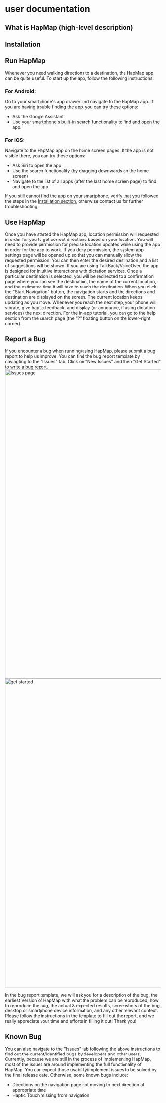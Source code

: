 # user documentation

## What is HapMap (high-level description)

## Installation

## Run HapMap

Whenever you need walking directions to a destination, the HapMap app can be quite useful. To start up the app, follow the following instructions:
### For Android:
Go to your smartphone's app drawer and navigate to the HapMap app. If you are having trouble finding the app, you can try these options:
- Ask the Google Assistant
- Use your smartphone's built-in search functionality to find and open the app.

### For iOS:
Navigate to the HapMap app on the home screen pages. If the app is not visible there, you can try these options:
- Ask Siri to open the app
- Use the search functionality (by dragging downwards on the home screen)
- Navigate to the list of all apps (after the last home screen page) to find and open the app.

If you still cannot find the app on your smartphone, verify that you followed the steps in the [Installation section](#Installation), otherwise contact us for further troubleshooting.


## Use HapMap

Once you have started the HapMap app, location permission will requested in order for you to get correct directions based on your location. You will need to provide permission for precise location updates while using the app in order for the app to work. If you deny permission, the system app settings page will be opened up so that you can manually allow the requested permission.
You can then enter the desired destination and a list of suggestions will be shown. If you are using TalkBack/VoiceOver, the app is designed for intuitive interactions with dictation services.
Once a particular destination is selected, you will be redirected to a confirmation page where you can see the destination, the name of the current location, and the estimated time it will take to reach the destination.
When you click the "Start Navigation" button, the navigation starts and the directions and destination are displayed on the screen. The current location keeps updating as you move.
Whenever you reach the next step, your phone will vibrate, give haptic feedback, and display (or announce, if using dictation services) the next direction.
For the in-app tutorial, you can go to the help section from the search page (the "?" floating button on the lower-right corner).


## Report a Bug

If you encounter a bug when running/using HapMap, please submit a bug report to help us improve. You can find the bug report template by naviagting to the "Issues" tab. Click on "New Issues" and then "Get Started" to write a bug report.
<img src="https://media.discordapp.net/attachments/780970726781222943/975990525465341972/Screen_Shot_2022-05-16_at_10.17.48_PM.png?width=2092&height=470" alt="Issues page" width="1000"/>
<img src="https://media.discordapp.net/attachments/780970726781222943/975990607061327993/Screen_Shot_2022-05-16_at_10.18.09_PM.png?width=2092&height=443" alt="get started" width="1000"/>

In the bug report template, we will ask you for a description of the bug, the earliest Version of HapMap with what the problem can be reproduced, how to reproduce the bug, the actual & expected results, screenshots of the bug, desktop or smartphone device information, and any other relevant context. Please follow the instructions in the template to fill out the report, and we really appreciate your time and efforts in filling it out! Thank you!


## Known Bug

You can also navigate to the "Issues" tab following the above instructions to find out the current/identified bugs by developers and other users. Currently, because we are still in the process of implementing HapMap, most of the issues are around implementing the full functionality of HapMap. You can expect those usability/implement issues to be solved by the final release date. Otherwise, some known bugs include:

* Directions on the navigation page not moving to next direction at appropriate time
* Haptic Touch missing from navigation
